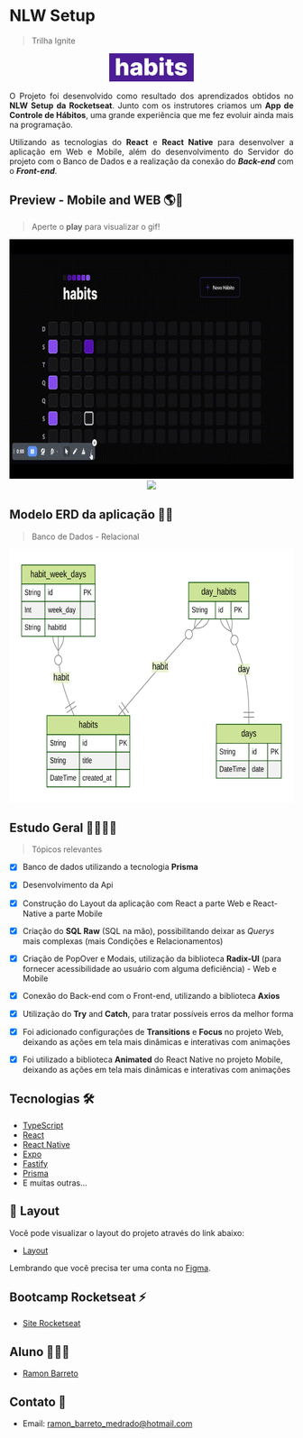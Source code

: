 # NLW Setup 
>Trilha Ignite

<p align="center">
  <img alt="fav-habits" src=".github/habits.PNG">
</p>
<p align="justify">
  O Projeto foi desenvolvido como resultado dos aprendizados obtidos no <strong>NLW Setup da Rocketseat</strong>. Junto com os instrutores criamos um <strong>App de Controle de Hábitos</strong>, uma grande experiência que me fez evoluir ainda mais na programação.
</p>
<p align="justify">
  Utilizando as tecnologias do <strong>React</strong> e <strong>React Native</strong> para desenvolver a aplicação em Web e Mobile, além do desenvolvimento do Servidor do projeto com o Banco de Dados e a realização da conexão do <strong><em>Back-end</em></strong> com o <strong><em>Front-end</em></strong>.
</p>

## Preview - Mobile and WEB 🌎📱

> Aperte o <strong>play</strong> para visualizar o gif!
<p align="center">
  <img height="425" width="700" src=".github/preview-web.gif">
  <img height="425" src=".github/mobilePreview.gif">
</p>

## Modelo ERD da aplicação 🏦🎲
> Banco de Dados - Relacional

<img alt="Diagrama ERD" src=".github/ERD.svg" height="450px"/>

## Estudo Geral 📖👨🏽‍💻

>Tópicos relevantes

- [x] Banco de dados utilizando a tecnologia <strong>Prisma</strong>
- [x] Desenvolvimento da Api
- [x] Construção do Layout da aplicação com React a parte Web e React-Native a parte Mobile
- [x] Criação do <strong>SQL Raw</strong> (SQL na mão), possibilitando deixar as <em>Querys</em> mais complexas (mais Condições e Relacionamentos)
- [x] Criação de PopOver e Modais, utilização da biblioteca <strong>Radix-UI</strong> (para fornecer acessibilidade ao usuário com alguma deficiência) - Web e Mobile
- [x] Conexão do Back-end com o Front-end, utilizando a biblioteca <strong>Axios</strong>
- [x] Utilização do <strong>Try</strong> and <strong>Catch</strong>, para tratar possíveis erros da melhor forma
- [x] Foi adicionado configurações de <strong>Transitions</strong> e <strong>Focus</strong> no projeto Web, deixando as ações em tela mais dinâmicas e interativas com animações
- [x] Foi utilizado a biblioteca <strong>Animated</strong> do React Native no projeto Mobile, deixando as ações em tela mais dinâmicas e interativas com animações 


## Tecnologias 🛠

- [TypeScript](https://www.typescriptlang.org/)
- [React](https://reactjs.org/)
- [React Native](https://reactnative.dev/)
- [Expo](https://expo.dev/)
- [Fastify](https://www.fastify.io/)
- [Prisma](https://www.prisma.io/)
- E muitas outras…

## 🔖 Layout

Você pode visualizar o layout do projeto através do link abaixo:

- [Layout](https://www.figma.com/file/7hzvJpZKKQtGdojjmWESdx/Habits-(i)-(Community)?node-id=6%3A343&t=3tNzqQmebZdu7qlG-0)

Lembrando que você precisa ter uma conta no [Figma](http://figma.com/).

## Bootcamp Rocketseat ⚡
- <a target="_blank" href="https://www.rocketseat.com.br/">Site Rocketseat</a>

## Aluno 👨🏽‍🎓

- <a target="_blank" href="https://www.linkedin.com/in/ramon-barreto-076191180/">Ramon Barreto</a>

## Contato 📲

- Email: ramon_barreto_medrado@hotmail.com


